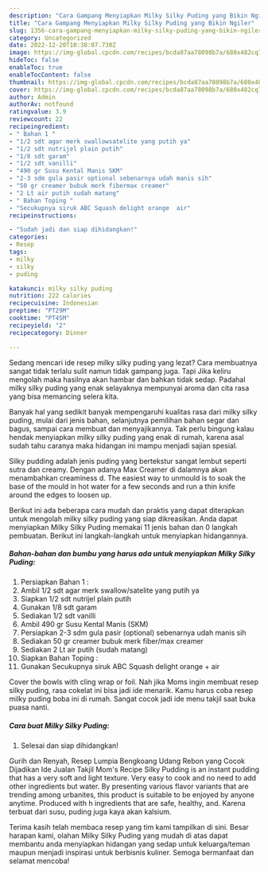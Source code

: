 ```yaml
---
description: "Cara Gampang Menyiapkan Milky Silky Puding yang Bikin Ngiler"
title: "Cara Gampang Menyiapkan Milky Silky Puding yang Bikin Ngiler"
slug: 1356-cara-gampang-menyiapkan-milky-silky-puding-yang-bikin-ngiler
category: Uncategorized
date: 2022-12-20T10:38:07.730Z
image: https://img-global.cpcdn.com/recipes/bcda87aa78098b7a/680x482cq70/milky-silky-puding-foto-resep-utama.jpg
hideToc: false
enableToc: true
enableTocContent: false
thumbnail: https://img-global.cpcdn.com/recipes/bcda87aa78098b7a/680x482cq70/milky-silky-puding-foto-resep-utama.jpg
cover: https://img-global.cpcdn.com/recipes/bcda87aa78098b7a/680x482cq70/milky-silky-puding-foto-resep-utama.jpg
author: Admin
authorAv: notfound
ratingvalue: 3.9
reviewcount: 22
recipeingredient:
- " Bahan 1 "
- "1/2 sdt agar merk swallowsatelite yang putih ya"
- "1/2 sdt nutrijel plain putih"
- "1/8 sdt garam"
- "1/2 sdt vanilli"
- "490 gr Susu Kental Manis SKM"
- "2-3 sdm gula pasir optional sebenarnya udah manis sih"
- "50 gr creamer bubuk merk fibermax creamer"
- "2 Lt air putih sudah matang"
- " Bahan Toping "
- "Secukupnya siruk ABC Squash delight orange  air"
recipeinstructions:

- "Sudah jadi dan siap dihidangkan!"
categories:
- Resep
tags:
- milky
- silky
- puding

katakunci: milky silky puding 
nutrition: 222 calories
recipecuisine: Indonesian
preptime: "PT29M"
cooktime: "PT45M"
recipeyield: "2"
recipecategory: Dinner

---
```



Sedang mencari ide resep milky silky puding yang lezat? Cara membuatnya sangat tidak terlalu sulit namun tidak gampang juga. Tapi Jika keliru mengolah maka hasilnya akan hambar dan bahkan tidak sedap. Padahal milky silky puding yang enak selayaknya mempunyai aroma dan cita rasa yang bisa memancing selera kita.


Banyak hal yang sedikit banyak mempengaruhi kualitas rasa dari milky silky puding, mulai dari jenis bahan, selanjutnya pemilihan bahan segar dan bagus, sampai cara membuat dan menyajikannya. Tak perlu bingung kalau hendak menyiapkan milky silky puding yang enak di rumah, karena asal sudah tahu caranya maka hidangan ini mampu menjadi sajian spesial.

Silky pudding adalah jenis puding yang bertekstur sangat lembut seperti sutra dan creamy. Dengan adanya Max Creamer di dalamnya akan menambahkan creaminess d. The easiest way to unmould is to soak the base of the mould in hot water for a few seconds and run a thin knife around the edges to loosen up.


Berikut ini ada beberapa cara mudah dan praktis yang dapat diterapkan untuk mengolah milky silky puding yang siap dikreasikan. Anda dapat menyiapkan Milky Silky Puding memakai 11 jenis bahan dan 0 langkah pembuatan. Berikut ini langkah-langkah untuk menyiapkan hidangannya.

<!--inarticleads1-->

##### Bahan-bahan dan bumbu yang harus ada untuk menyiapkan Milky Silky Puding:

1. Persiapkan  Bahan 1 :
1. Ambil 1/2 sdt agar merk swallow/satelite yang putih ya
1. Siapkan 1/2 sdt nutrijel plain putih
1. Gunakan 1/8 sdt garam
1. Sediakan 1/2 sdt vanilli
1. Ambil 490 gr Susu Kental Manis (SKM)
1. Persiapkan 2-3 sdm gula pasir (optional) sebenarnya udah manis sih
1. Sediakan 50 gr creamer bubuk merk fiber/max creamer
1. Sediakan 2 Lt air putih (sudah matang)
1. Siapkan  Bahan Toping :
1. Gunakan Secukupnya siruk ABC Squash delight orange + air


Cover the bowls with cling wrap or foil. Nah jika Moms ingin membuat resep silky puding, rasa cokelat ini bisa jadi ide menarik. Kamu harus coba resep milky puding boba ini di rumah. Sangat cocok jadi ide menu takjil saat buka puasa nanti. 

<!--inarticleads2-->

##### Cara buat Milky Silky Puding:


1. Selesai dan siap dihidangkan!

Gurih dan Renyah, Resep Lumpia Bengkoang Udang Rebon yang Cocok Dijadikan Ide Jualan Takjil Mom&#39;s Recipe Silky Pudding is an instant pudding that has a very soft and light texture. Very easy to cook and no need to add other ingredients but water. By presenting various flavor variants that are trending among urbanites, this product is suitable to be enjoyed by anyone anytime. Produced with h ingredients that are safe, healthy, and. Karena terbuat dari susu, puding juga kaya akan kalsium. 

Terima kasih telah membaca resep yang tim kami tampilkan di sini. Besar harapan kami, olahan Milky Silky Puding yang mudah di atas dapat membantu anda menyiapkan hidangan yang sedap untuk keluarga/teman maupun menjadi inspirasi untuk berbisnis kuliner. Semoga bermanfaat dan selamat mencoba!
